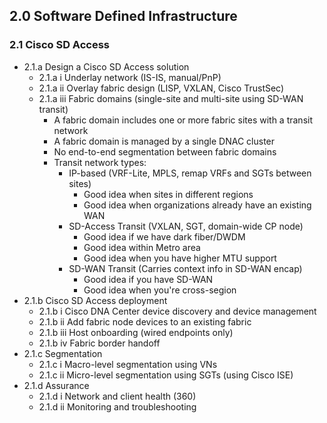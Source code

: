 ## 2.0 Software Defined Infrastructure 

### 2.1 Cisco SD Access

* 2.1.a Design a Cisco SD Access solution
  * 2.1.a i Underlay network (IS-IS, manual/PnP)
  * 2.1.a ii Overlay fabric design (LISP, VXLAN, Cisco TrustSec)
  * 2.1.a iii Fabric domains (single-site and multi-site using SD-WAN transit)
    * A fabric domain includes one or more fabric sites with a transit network
    * A fabric domain is managed by a single DNAC cluster
    * No end-to-end segmentation between fabric domains 
    * Transit network types: 
      * IP-based (VRF-Lite, MPLS, remap VRFs and SGTs between sites)
        * Good idea when sites in different regions
        * Good idea when organizations already have an existing WAN 
      * SD-Access Transit (VXLAN, SGT, domain-wide CP node) 
        * Good idea if we have dark fiber/DWDM
        * Good idea within Metro area 
        * Good idea when you have higher MTU support 
      * SD-WAN Transit (Carries context info in SD-WAN encap)
        * Good idea if you have SD-WAN 
        * Good idea when you're cross-segion 
* 2.1.b Cisco SD Access deployment
  * 2.1.b i Cisco DNA Center device discovery and device management
  * 2.1.b ii Add fabric node devices to an existing fabric
  * 2.1.b iii Host onboarding (wired endpoints only)
  * 2.1.b iv Fabric border handoff
* 2.1.c Segmentation
  * 2.1.c i Macro-level segmentation using VNs
  * 2.1.c ii Micro-level segmentation using SGTs (using Cisco ISE)
* 2.1.d Assurance
  * 2.1.d i Network and client health (360)
  * 2.1.d ii Monitoring and troubleshooting
